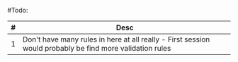 #Todo:

| #     | Desc                                                                                                      | 
|-------|-----------------------------------------------------------------------------------------------------------|
| 1     | Don't have many rules in here at all really - First session would probably be find more validation rules  |